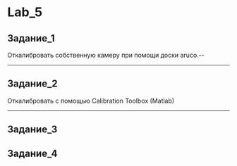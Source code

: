 # Lab_5
## Задание_1
Откалибровать собственную камеру при помощи доски aruco.--

---


## Задание_2 

Откалибровать с помощью Calibration Toolbox (Matlab)

---

## Задание_3
## Задание_4

